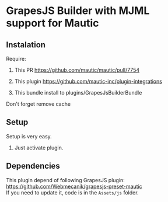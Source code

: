 # GrapesJS Builder with MJML support for Mautic

## Instalation

Require:

1. This PR https://github.com/mautic/mautic/pull/7754

2. This plugin https://github.com/mautic-inc/plugin-integrations

3. This bundle install to plugins/GrapesJsBuilderBundle

Don't forget remove cache

## Setup

Setup is very easy. 

1. Just activate plugin.

## Dependencies

This plugin depend of following GrapesJS plugin: https://github.com/Webmecanik/grapesjs-preset-mautic  
If you need to update it, code is in the `Assets/js` folder.